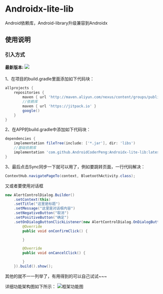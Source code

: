 # Androidx-lite-lib

Android依赖库，Android-library升级兼容到Androidx

## 使用说明

### 引入方式
#### 最新版本: [![](https://jitpack.io/v/AndroidCoderPeng/Androidx-lite-lib.svg)](https://jitpack.io/#AndroidCoderPeng/Androidx-lite-lib)


1、在项目的build.gradle里面添加如下代码块：

``` gradle
allprojects {
    repositories {
        maven { url 'http://maven.aliyun.com/nexus/content/groups/public/' }
        //依赖库
        maven { url 'https://jitpack.io' }
        google()
    }
}
```

2、在APP的build.gradle中添加如下代码块：

``` gradle
dependencies {
    implementation fileTree(include: ['*.jar'], dir: 'libs')
    //基础依赖库
    implementation 'com.github.AndroidCoderPeng:Androidx-lite-lib:latest.integration'
}
```

3、最后点击Sync同步一下就可以用了，例如要跳转页面，一行代码解决：
``` java
ContextHub.navigatePageTo(context, BluetoothActivity.class);
```

又或者要使用对话框
``` java
new AlertControlDialog.Builder()
    .setContext(this)
    .setTitle("这里是标题")
    .setMessage("这里是对话框内容")
    .setNegativeButton("取消")
    .setPositiveButton("确定")
    .setOnDialogButtonClickListener(new AlertControlDialog.OnDialogButtonClickListener() {
        @Override
        public void onConfirmClick() {

        }

        @Override
        public void onCancelClick() {

        }
    }).build().show();
```

其他的就不一一列举了，有用得到的可以自己试试~~~

详细功能架构图如下所示：
![框架功能图](Androidx-lite-lib.png)
